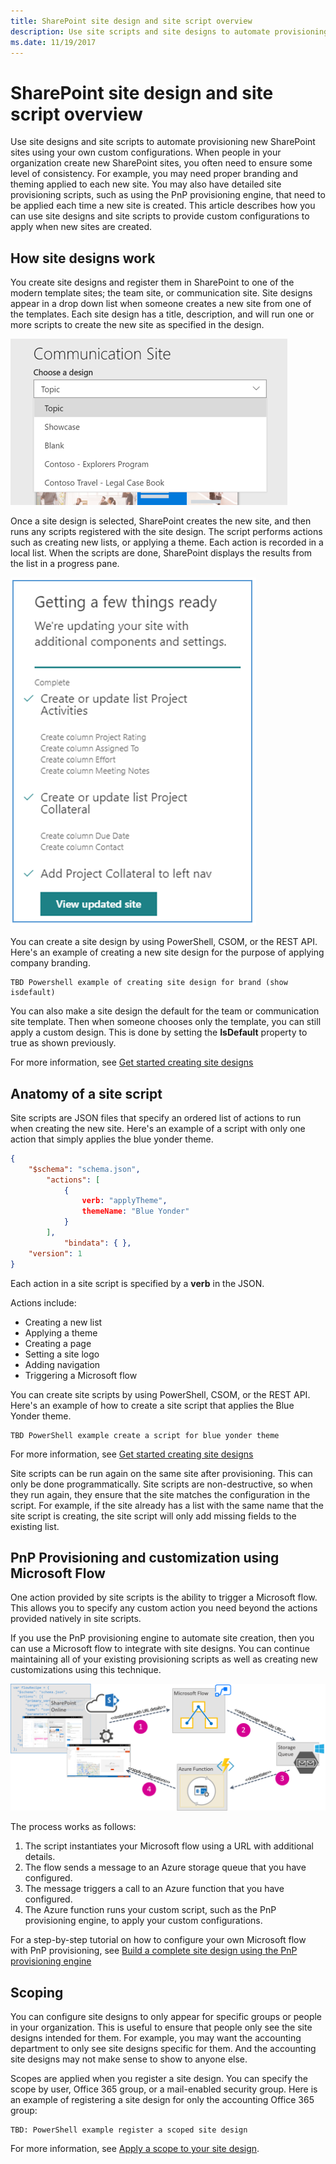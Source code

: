```yaml
---
title: SharePoint site design and site script overview
description: Use site scripts and site designs to automate provisioning new SharePoint sites with custom configurations.
ms.date: 11/19/2017
---
```


# SharePoint site design and site script overview

Use site designs and site scripts to automate provisioning new SharePoint sites using your own custom configurations. When people in your organization create new SharePoint sites, you often need to ensure some level of consistency. For example, you may need proper branding and theming applied to each new site. You may also have detailed site provisioning scripts, such as using the PnP provisioning engine, that need to be applied each time a new site is created. This article describes how you can use site designs and site scripts to provide custom configurations to apply when new sites are created.

## How site designs work

You create site designs and register them in SharePoint to one of the modern template sites; the team site, or communication site. Site designs appear in a drop down list when someone creates a new site from one of the templates. Each site design has a title, description, and will run one or more scripts to create the new site as specified in the design.

![site designs appear in drop down list under communication site](images/site-designs-listed-on-communication-site-template.png)

Once a site design is selected, SharePoint creates the new site, and then runs any scripts registered with the site design. The script performs actions such as creating new lists, or applying a theme. Each action is recorded in a local list. When the scripts are done, SharePoint displays the results from the list in a progress pane.

![Progress pane listing completed actions from a site design](images/progress-pane.png)

You can create a site design by using PowerShell, CSOM, or the REST API. Here's an example of creating a new site design for the purpose of applying company branding.

```
TBD Powershell example of creating site design for brand (show isdefault)
```

You can also make a site design the default for the team or communication site template. Then when someone chooses only the template, you can still apply a custom design. This is done by setting the **IsDefault** property to true as shown previously.

For more information, see [Get started creating site designs](get-started-create-site-design.md)

## Anatomy of a site script

Site scripts are JSON files that specify an ordered list of actions to run when creating the new site. Here's an example of a script with only one action that simply applies the blue yonder theme.

```json
{
    "$schema": "schema.json",
        "actions": [
            {
                verb: "applyTheme",
                themeName: "Blue Yonder"
            }
        ],
            "bindata": { },
    "version": 1
}
```

Each action in a site script is specified by a **verb** in the JSON.

Actions include:

- Creating a new list
- Applying a theme
- Creating a page
- Setting a site logo
- Adding navigation
- Triggering a Microsoft flow

You can create site scripts by using PowerShell, CSOM, or the REST API. Here's an example of how to create a site script that applies the Blue Yonder theme.

```
TBD PowerShell example create a script for blue yonder theme
```

For more information, see [Get started creating site designs](get-started-create-site-design.md)

Site scripts can be run again on the same site after provisioning. This can only be done programmatically. Site scripts are non-destructive, so when they run again, they ensure that the site matches the configuration in the script. For example, if the site already has a list with the same name that the site script is creating, the site script will only add missing fields to the existing list.

## PnP Provisioning and customization using Microsoft Flow

One action provided by site scripts is the ability to trigger a Microsoft flow. This allows you to specify any custom action you need beyond the actions provided natively in site scripts.

If you use the PnP provisioning engine to automate site creation, then you can use a Microsoft flow to integrate with site designs. You can continue maintaining all of your existing provisioning scripts as well as creating new customizations using this technique.

![process of triggering a Microsoft flow](images/process-for-triggering-a-custom-flow.png)

The process works as follows:

1. The script instantiates your Microsoft flow using a URL with additional details.
1. The flow sends a message to an Azure storage queue that you have configured.
1. The message triggers a call to an Azure function that you have configured.
1. The Azure function runs your custom script, such as the PnP provisioning engine, to apply your custom configurations.

For a step-by-step tutorial on how to configure your own Microsoft flow with PnP provisioning, see [Build a complete site design using the PnP provisioning engine](site-design-pnp-provisioning)

## Scoping

You can configure site designs to only appear for specific groups or people in your organization. This is useful to ensure that people only see the site designs intended for them. For example, you may want the accounting department to only see site designs specific for them. And the accounting site designs may not make sense to show to anyone else.

Scopes are applied when you register a site design. You can specify the scope by user, Office 365 group, or a mail-enabled security group. Here is an example of registering a site design for only the accounting Office 365 group:

```
TBD: PowerShell example register a scoped site design
```

For more information, see [Apply a scope to your site design](site-design-scopes.md).
